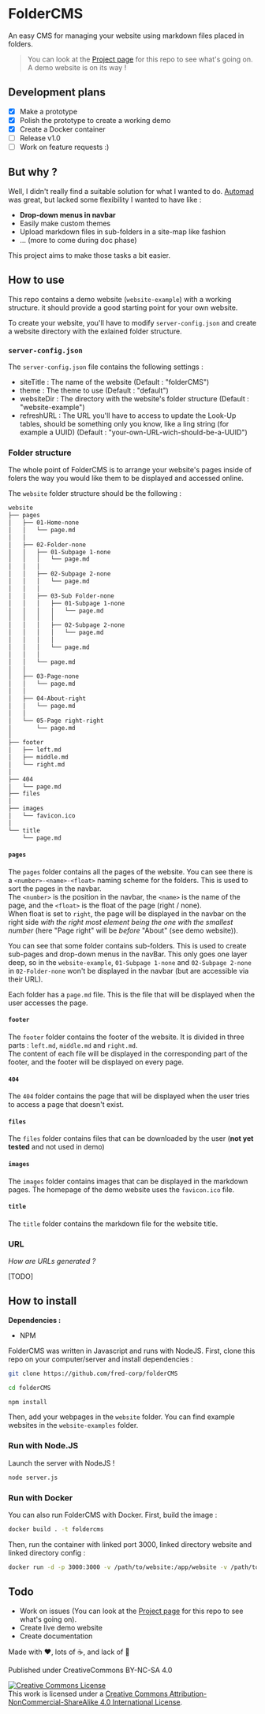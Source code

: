 # FolderCMS

An easy CMS for managing your website using markdown files placed in folders.

> You can look at the [Project page](https://github.com/users/fred-corp/projects/1/views/4) for this repo to see what's going on.  
> A demo website is on its way !

## Development plans

* [x] Make a prototype
* [x] Polish the prototype to create a working demo
* [x] Create a Docker container
* [ ] Release v1.0
* [ ] Work on feature requests :)

## But why ?

Well, I didn't really find a suitable solution for what I wanted to do. [Automad](https://automad.org) was great, but lacked some flexibility I wanted to have like :

* **Drop-down menus in navbar**  
* Easily make custom themes  
* Upload markdown files in sub-folders in a site-map like fashion
* ... (more to come during doc phase)

This project aims to make those tasks a bit easier.

## How to use

This repo contains a demo website (```website-example```) with a working structure. it should provide a good starting point for your own website.

To create your website, you'll have to modify ```server-config.json``` and create a website directory with the exlained folder structure.

### ```server-config.json```

The ```server-config.json``` file contains the following settings :

* siteTitle : The name of the website (Default : "folderCMS")  
* theme : The theme to use (Default : "default")  
* websiteDir : The directory with the website's folder structure (Default : "website-example")  
* refreshURL : The URL you'll have to access to update the Look-Up tables, should be something only you know, like a ling string (for example a UUID) (Default : "your-own-URL-wich-should-be-a-UUID")  

### Folder structure

The whole point of FolderCMS is to arrange your website's pages inside of folers the way you would like them to be displayed and accessed online.

The ```website``` folder structure should be the following :

```zsh
website
├── pages
│   ├── 01-Home-none
│   │   └── page.md
│   │
│   ├── 02-Folder-none
│   │   ├── 01-Subpage 1-none
│   │   │   └── page.md
│   │   │
│   │   ├── 02-Subpage 2-none
│   │   │   └── page.md
│   │   │
│   │   ├── 03-Sub Folder-none
│   │   │   ├── 01-Subpage 1-none
│   │   │   │   └── page.md
│   │   │   │
│   │   │   ├── 02-Subpage 2-none
│   │   │   │   └── page.md
│   │   │   │
│   │   │   └── page.md
│   │   │
│   │   └── page.md
│   │
│   ├── 03-Page-none
│   │   └── page.md
│   │
│   ├── 04-About-right
│   │   └── page.md
│   │
│   └── 05-Page right-right
│       └── page.md
│
├── footer
│   ├── left.md
│   ├── middle.md
│   └── right.md
│
├── 404
│   └── page.md
├── files
│
├── images
│   └── favicon.ico
│
└── title
    └── page.md
```

#### ```pages```

The ```pages``` folder contains all the pages of the website. You can see there is a ```<number>-<name>-<float>``` naming scheme for the folders. This is used to sort the pages in the navbar.  
The ```<number>``` is the position in the navbar, the ```<name>``` is the name of the page, and the ```<float>``` is the float of the page (right / none).  
When float is set to ```right```, the page will be displayed in the navbar on the right side *with the right most element being the one with the smallest number* (here "Page right" will be *before* "About" (see demo website)).

You can see that some folder contains sub-folders. This is used to create sub-pages and drop-down menus in the navBar. This only goes one layer deep, so in the ```website-example```, ```01-Subpage 1-none``` and ```02-Subpage 2-none``` in ```02-Folder-none``` won't be displayed in the navbar (but are accessible via their URL).

Each folder has a ```page.md``` file. This is the file that will be displayed when the user accesses the page.

#### ```footer```

The ```footer``` folder contains the footer of the website. It is divided in three parts : ```left.md```, ```middle.md``` and ```right.md```.  
The content of each file will be displayed in the corresponding part of the footer, and the footer will be displayed on every page.

#### ```404```

The ```404``` folder contains the page that will be displayed when the user tries to access a page that doesn't exist.

#### ```files```

The ```files``` folder contains files that can be downloaded by the user (**not yet tested** and not used in demo)

#### ```images```

The ```images``` folder contains images that can be displayed in the markdown pages. The homepage of the demo website uses the ```favicon.ico``` file.

#### ```title```

The ```title``` folder contains the markdown file for the website title.

### URL

*How are URLs generated ?*

[TODO]

## How to install

**Dependencies :**

* NPM

FolderCMS was written in Javascript and runs with NodeJS. First, clone this repo on your computer/server and install dependencies :

``` zsh
git clone https://github.com/fred-corp/folderCMS

cd folderCMS

npm install
```

Then, add your webpages in the ```website``` folder. You can find example websites in the ```website-examples``` folder.

### Run with Node.JS

Launch the server with NodeJS !

``` zsh
node server.js
```

### Run with Docker

You can also run FolderCMS with Docker. First, build the image :

``` zsh
docker build . -t foldercms
```

Then, run the container with linked port 3000, linked directory website and linked directory config :

``` zsh
docker run -d -p 3000:3000 -v /path/to/website:/app/website -v /path/to/config:/app/config --name FolderCMS-site foldercms
```

## Todo

* Work on issues (You can look at the [Project page](https://github.com/users/fred-corp/projects/1/views/4) for this repo to see what's going on).  
* Create live demo website
* Create documentation

Made with ❤️, lots of ☕️, and lack of 🛌

Published under CreativeCommons BY-NC-SA 4.0

[![Creative Commons License](https://i.creativecommons.org/l/by-nc-sa/4.0/88x31.png)](http://creativecommons.org/licenses/by-nc-sa/4.0/)  
This work is licensed under a [Creative Commons Attribution-NonCommercial-ShareAlike 4.0 International License](http://creativecommons.org/licenses/by-nc-sa/4.0/).
